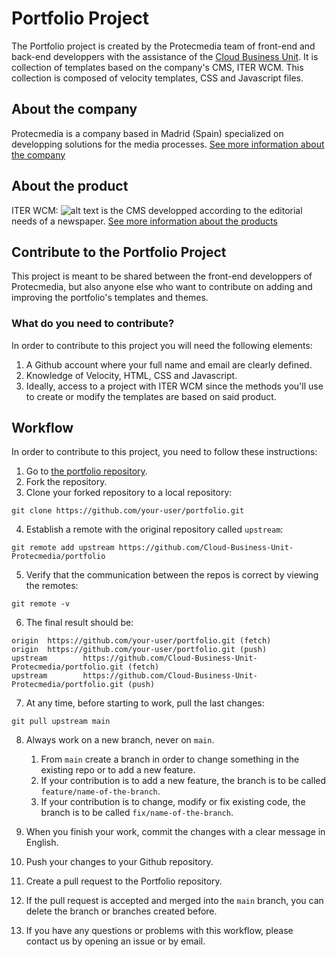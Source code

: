 # Portfolio Project

The Portfolio project is created by the Protecmedia team of front-end and back-end developpers with the assistance of the [Cloud Business Unit](https://www.protecmedia.com/solutions/en/media-cloud). It is collection of templates based on the company's CMS, ITER WCM. This collection is composed of velocity templates, CSS and Javascript files.

## About the company

Protecmedia is a company based in Madrid (Spain) specialized on developping solutions for the media processes. [See more information about the company](https://www.protecmedia.com/company/en)

## About the product

ITER WCM: ![alt text](https://i.imgur.com/Iwzs16v.png "ITER WCM")  is the CMS developped according to the editorial needs of a newspaper. [See more information about the products](https://www.protecmedia.com/solutions/newsroom)

## Contribute to the Portfolio Project

This project is meant to be shared between the front-end developpers of Protecmedia, but also anyone else who want to contribute on adding and improving the portfolio's templates and themes.

### What do you need to contribute?

In order to contribute to this project you will need the following elements:

1. A Github account where your full name and email are clearly defined.
2. Knowledge of Velocity, HTML, CSS and Javascript.
3. Ideally, access to a project with ITER WCM since the methods you'll use to create or modify the templates are based on said product.

## Workflow

In order to contribute to this project, you need to follow these instructions:

1. Go to [the portfolio repository](https://github.com/Cloud-Business-Unit-Protecmedia/portfolio).
2. Fork the repository.
3. Clone your forked repository to a local repository:
```
git clone https://github.com/your-user/portfolio.git
```
4. Establish a remote with the original repository called `upstream`:

```
git remote add upstream https://github.com/Cloud-Business-Unit-Protecmedia/portfolio
```

5. Verify that the communication between the repos is correct by viewing the remotes:

```
git remote -v
```

6. The final result should be:

```
origin  https://github.com/your-user/portfolio.git (fetch)
origin  https://github.com/your-user/portfolio.git (push)
upstream        https://github.com/Cloud-Business-Unit-Protecmedia/portfolio.git (fetch)
upstream        https://github.com/Cloud-Business-Unit-Protecmedia/portfolio.git (push)
```

7. At any time, before starting to work, pull the last changes:

```
git pull upstream main
```

8. Always work on a new branch, never on `main`.
   1. From `main` create a branch in order to change something in the existing repo or to add a new feature.
   2. If your contribution is to add a new feature, the branch is to be called `feature/name-of-the-branch`.
   3. If your contribution is to change, modify or fix existing code, the branch is to be called `fix/name-of-the-branch`.
9. When you finish your work, commit the changes with a clear message in English.

10. Push your changes to your Github repository.
11. Create a pull request to the Portfolio repository. 
12. If the pull request is accepted and merged into the `main` branch, you can delete the branch or branches created before. 
13. If you have any questions or problems with this workflow, please contact us by opening an issue or by email.
